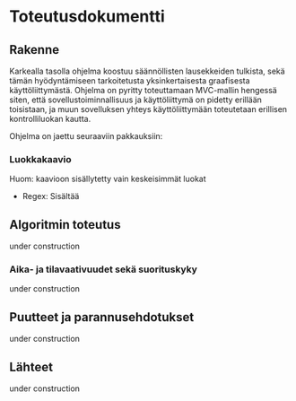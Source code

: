 # Toteutusdokumentti

## Rakenne

Karkealla tasolla ohjelma koostuu säännöllisten lausekkeiden tulkista, sekä tämän hyödyntämiseen tarkoitetusta yksinkertaisesta graafisesta käyttöliittymästä. Ohjelma on pyritty toteuttamaan MVC-mallin hengessä siten, että sovellustoiminnallisuus ja käyttöliittymä on pidetty erillään toisistaan, ja muun sovelluksen yhteys käyttöliittymään toteutetaan erillisen kontrolliluokan kautta.

Ohjelma on jaettu seuraaviin pakkauksiin:


### Luokkakaavio

Huom: kaavioon sisällytetty vain keskeisimmät luokat

* Regex: Sisältää

## Algoritmin toteutus

under construction

### Aika- ja tilavaativuudet sekä suorituskyky

under construction

## Puutteet ja parannusehdotukset

under construction

## Lähteet

under construction
